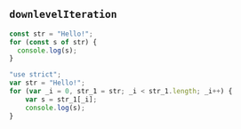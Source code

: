 






















































## <a id="downlevelIteration"></a> `downlevelIteration`  
```js
const str = "Hello!";
for (const s of str) {
  console.log(s);
}
```

```js
"use strict";
var str = "Hello!";
for (var _i = 0, str_1 = str; _i < str_1.length; _i++) {
    var s = str_1[_i];
    console.log(s);
}
```


